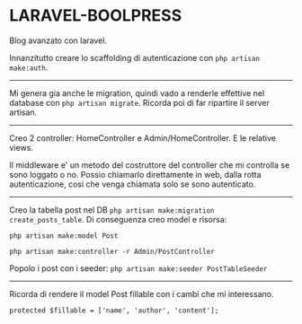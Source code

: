 # LARAVEL-BOOLPRESS

Blog avanzato con laravel.

Innanzitutto creare lo scaffolding di autenticazione con `php artisan make:auth`.

-----

Mi genera gia anche le migration, quindi vado a renderle effettive nel database con `php artisan migrate`. Ricorda poi di far ripartire il server artisan.

-----

Creo 2 controller: HomeController e Admin/HomeController. E le relative views.

Il middleware e' un metodo del costruttore del controller che mi controlla se sono loggato o no. Possio chiamarlo direttamente in web, dalla rotta autenticazione, cosi che venga chiamata solo se sono autenticato.

-----

Creo la tabella post nel DB `php artisan make:migration create_posts_table`.
Di conseguenza creo model e risorsa:

`php artisan make:model Post`

`php artisan make:controller -r Admin/PostController`

Popolo i post con i seeder:
`php artisan make:seeder PostTableSeeder`

-----

Ricorda di rendere il model Post fillable con i cambi che mi interessano.

`protected $fillable = ['name', 'author', 'content'];`

